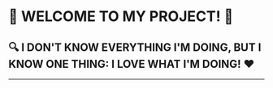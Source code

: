 # 🌟 **WELCOME TO MY PROJECT!** 🌟

## 🔍 **I DON'T KNOW EVERYTHING I'M DOING, BUT I KNOW ONE THING: I LOVE WHAT I'M DOING!** ❤️

---
